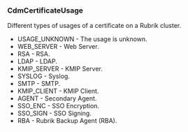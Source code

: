 ### CdmCertificateUsage
Different types of usages of a certificate on a Rubrik cluster.

- USAGE_UNKNOWN - The usage is unknown.
- WEB_SERVER - Web Server.
- RSA - RSA.
- LDAP - LDAP.
- KMIP_SERVER - KMIP Server.
- SYSLOG - Syslog.
- SMTP - SMTP.
- KMIP_CLIENT - KMIP Client.
- AGENT - Secondary Agent.
- SSO_ENC - SSO Encryption.
- SSO_SIGN - SSO Signing.
- RBA - Rubrik Backup Agent (RBA).
